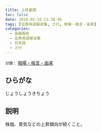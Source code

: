 ```yaml
---
title: 上昇基調
toc: false
date: 2018-05-18 13:38:46
tags: [证券用语解说集, さ行, 相場・格言・由来]
categories:
  - 金融服务
  - 证券用语解说集
  - 日本語
  - さ行
---
```


`分類：` [相場・格言・由来](/tags/相場・格言・由来/)

## ひらがな

じょうしょうきちょう

## 説明

株価、景気などの上昇傾向が続くこと。
